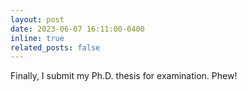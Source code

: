 ```yaml
---
layout: post
date: 2023-06-07 16:11:00-0400
inline: true
related_posts: false
---
```


Finally, I submit my Ph.D. thesis for examination. Phew!